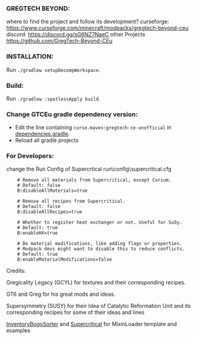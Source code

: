 ### GREGTECH BEYOND:

where to find the project and follow its development?
curseforge:
https://www.curseforge.com/minecraft/modpacks/gregtech-beyond-ceu
discord:
https://discord.gg/sG6NZ7NaeC
other Projects
https://github.com/GregTech-Beyond-CEu

### INSTALLATION:

Run `./gradlew setupDecompWorkspace`.

### Build:

Run `./gradlew :spotlessApply build`.

### Change GTCEu gradle dependency version:

- Edit the line containing `curse.maven:gregtech-ce-unofficial` in [dependencies.gradle](dependencies.gradle).
- Reload all gradle projects 

### For Developers:

change the Run Config of Supercrtical
run\config\supercritical.cfg

        # Remove all materials from Supercritical, except Corium.
        # Default: false
        B:disableAllMaterials=true

        # Remove all recipes from Supercritical.
        # Default: false
        B:disableAllRecipes=true

        # Whether to register heat exchanger or not. Useful for SuSy.
        # Default: true
        B:enableHX=true

        # Do material modifications, like adding flags or properties.
        # Modpack devs might want to disable this to reduce conflicts.
        # Default: true
        B:enableMaterialModifications=false

Credits:

Gregicality Legacy (GCYL)
for textures and their corresponding recipes.

GT6 and Greg for his great mods and ideas.

Supersymmetry (SUSY)
for their Idea of Catalytic Reformation Unit and its corresponding recipes
for some of their ideas and lines

[InventoryBogoSorter](https://github.com/CleanroomMC/InventoryBogoSorter) and [Supercritical](https://github.com/SymmetricDevs/Supercritical)  for MixinLoader template and examples





